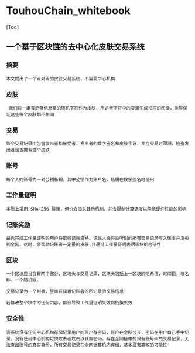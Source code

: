 # TouhouChain_whitebook
[Toc]

## 一个基于区块链的去中心化皮肤交易系统

### 摘要

    本文提出了一个点对点的皮肤交易系统，不需要中心机构

### 皮肤

     我们将一串有足够信息量的随机字符作为皮肤，用这些字符中的变量生成相应的图像，能够保证这些每个皮肤都不相同

### 交易

    每个交易记录中包含发出者和接受者，发出者的数字签名和皮肤字符，并在交易时回溯，检查发出者是否拥有这个皮肤

### 账号

    每个人的账号为一对公钥私钥，其中公钥作为账户名，私钥在数字签名时使用

### 工作量证明

    本质上采用 SHA-256 碰撞，但也会加入其他机制，并会限制计算速度以降低硬件性能的影响

### 记账奖励

    最先完成工作量证明的用户将取得记账资格，记账人会将监听到的所有交易记录写入账本并发布到全网，这时，会奖励记账者一定量的皮肤,并通过工作量证明表明该块的合法性

### 区块

    一个区块应当含有两个部分，区块头与交易记录，区块头包括上一区块的哈希值，时间戳，块名称，一个随机数。
    
    交易记录为一个列表，里面存储着记账者的所记录的交易信息
    
    若篡改整个块中的任何内容，都会导致工作量证明失效和链接失效

### 安全性

    该系统没有任何中心机构存储记录用户的账户与密码，账户在全网公开，密码在用户自己手中记录，没有任何中心机构可供攻击者攻击以获取密码，存在全网链中的只有账号间的交易记录，无法查出账号的真实身份，所有交易记录在全网计算机内存储，基本没有篡改的可能性
